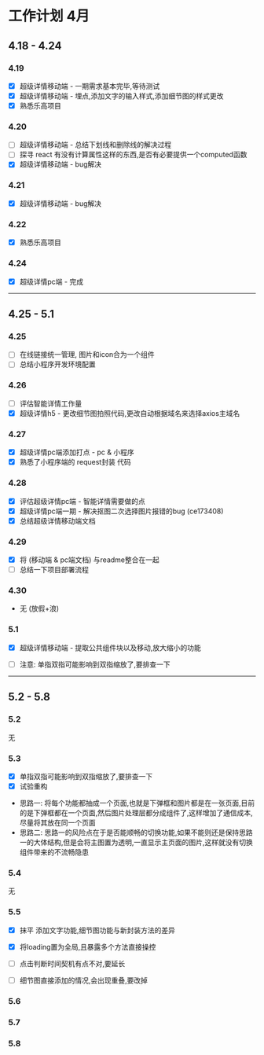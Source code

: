 # 工作计划 4月

## 4.18 - 4.24
### 4.19
- [x] 超级详情移动端 - 一期需求基本完毕,等待测试
- [x] 超级详情移动端 - 埋点,添加文字的输入样式,添加细节图的样式更改
- [x] 熟悉乐高项目

### 4.20
- [ ] 超级详情移动端 - 总结下划线和删除线的解决过程
- [ ] 探寻 react 有没有计算属性这样的东西,是否有必要提供一个computed函数
- [x] 超级详情移动端 - bug解决

### 4.21
- [x] 超级详情移动端 - bug解决

### 4.22
- [x] 熟悉乐高项目

### 4.24
- [x] 超级详情pc端 - 完成

---

## 4.25 - 5.1
### 4.25
- [ ] 在线链接统一管理, 图片和icon合为一个组件
- [ ] 总结小程序开发环境配置

### 4.26
- [ ] 评估智能详情工作量
- [x] 超级详情h5 - 更改细节图拍照代码,更改自动根据域名来选择axios主域名

### 4.27
- [x] 超级详情pc端添加打点 - pc & 小程序
- [x] 熟悉了小程序端的 request封装 代码

### 4.28
- [x] 评估超级详情pc端 - 智能详情需要做的点
- [x] 超级详情pc端一期 - 解决抠图二次选择图片报错的bug (ce173408)
- [x] 总结超级详情移动端文档

### 4.29
- [x] 将 (移动端 & pc端文档) 与readme整合在一起
- [ ] 总结一下项目部署流程

### 4.30
- 无 (放假+浪)

### 5.1
- [x] 超级详情移动端 - 提取公共组件块以及移动,放大缩小的功能
- [ ] 注意: 单指双指可能影响到双指缩放了,要排查一下


---

## 5.2 - 5.8

### 5.2
无

### 5.3
- [x] 单指双指可能影响到双指缩放了,要排查一下
- [x] 试验重构
+ 思路一: 将每个功能都抽成一个页面,也就是下弹框和图片都是在一张页面,目前的是下弹框都在一个页面,然后图片处理层都分成组件了,这样增加了通信成本,尽量将其放在同一个页面
+ 思路二: 思路一的风险点在于是否能顺畅的切换功能,如果不能则还是保持思路一的大体结构,但是会将主图置为透明,一直显示主页面的图片,这样就没有切换组件带来的不流畅隐患

### 5.4
无

### 5.5
- [x] 抹平 添加文字功能,细节图功能与新封装方法的差异
- [x] 将loading置为全局,且暴露多个方法直接操控
- [ ] 点击判断时间契机有点不对,要延长
- [ ] 细节图直接添加的情况,会出现重叠,要改掉


### 5.6

### 5.7

### 5.8